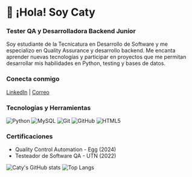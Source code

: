 # 👋 ¡Hola! Soy Caty
### Tester QA y Desarrolladora Backend Junior

Soy estudiante de la Tecnicatura en Desarrollo de Software y me especializo en Quality Assurance y desarrollo backend. Me encanta aprender nuevas tecnologías y participar en proyectos que me permitan desarrollar mis habilidades en Python, testing y bases de datos.

### Conecta conmigo
[LinkedIn](https://www.linkedin.com/in/catherine-bustos-vazquez-82479b232) | [Correo](mailto:catybusvaz2@gmail.com)

### Tecnologías y Herramientas
![Python](https://img.shields.io/badge/Python-3776AB?style=flat&logo=python&logoColor=white)
![MySQL](https://img.shields.io/badge/MySQL-005C84?style=flat&logo=mysql&logoColor=white)
![Git](https://img.shields.io/badge/Git-F05032?style=flat&logo=git&logoColor=white)
![GitHub](https://img.shields.io/badge/GitHub-181717?style=flat&logo=github&logoColor=white)
![HTML5](https://img.shields.io/badge/HTML5-E34F26?style=flat&logo=html5&logoColor=white)

### Certificaciones
- Quality Control Automation - Egg (2024)
- Testeador de Software QA - UTN (2022)

![Caty's GitHub stats](https://github-readme-stats.vercel.app/api?username=catyvaz&show_icons=true&theme=radical)
![Top Langs](https://github-readme-stats.vercel.app/api/top-langs/?username=catyvaz&layout=compact&theme=radical)


<!--
**Catyvaz/Catyvaz** is a ✨ _special_ ✨ repository because its `README.md` (this file) appears on your GitHub profile.

Here are some ideas to get you started:

- 🔭 I’m currently working on ...
- 🌱 I’m currently learning ...
- 👯 I’m looking to collaborate on ...
- 🤔 I’m looking for help with ...
- 💬 Ask me about ...
- 📫 How to reach me: ...
- 😄 Pronouns: ...
- ⚡ Fun fact: ...
-->
